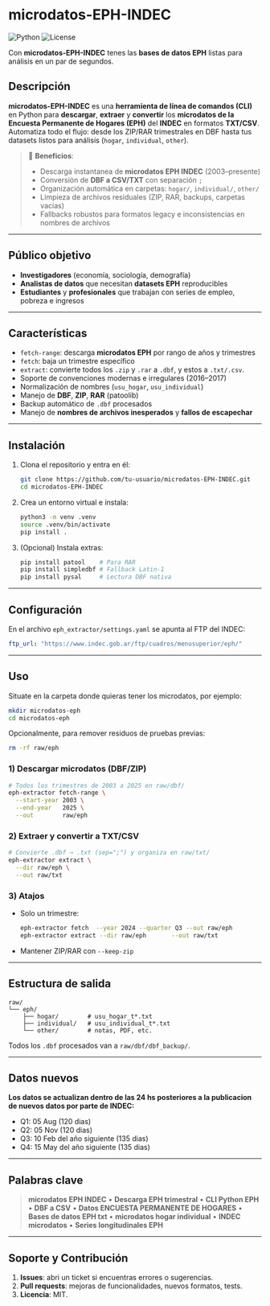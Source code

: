 
# microdatos-EPH-INDEC

![Python](https://img.shields.io/badge/python-3.7%2B-blue) ![License](https://img.shields.io/badge/license-MIT-lightgrey)


Con **microdatos-EPH-INDEC** tenes las **bases de datos EPH** listas para análisis en un par de segundos.


## Descripción

**microdatos-EPH-INDEC** es una **herramienta de línea de comandos (CLI)** en Python para **descargar**, **extraer** y **convertir** los **microdatos de la Encuesta Permanente de Hogares (EPH)** del **INDEC** en formatos **TXT/CSV**. Automatiza todo el flujo: desde los ZIP/RAR trimestrales en DBF hasta tus datasets listos para análisis (`hogar`, `individual`, `other`).

> 🚀 **Beneficios**:  
> - Descarga instantanea de **microdatos EPH INDEC** (2003–presente)  
> - Conversión de **DBF a CSV/TXT** con separación `;`  
> - Organización automática en carpetas: `hogar/`, `individual/`, `other/`  
> - Limpieza de archivos residuales (ZIP, RAR, backups, carpetas vacías)  
> - Fallbacks robustos para formatos legacy e inconsistencias en nombres de archivos

---

## Público objetivo

- **Investigadores** (economía, sociología, demografía)  
- **Analistas de datos** que necesitan **datasets EPH** reproducibles  
- **Estudiantes** y **profesionales** que trabajan con series de empleo, pobreza e ingresos  

---

## Características

- `fetch-range`: descarga **microdatos EPH** por rango de años y trimestres  
- `fetch`: baja un trimestre específico  
- `extract`: convierte todos los `.zip` y `.rar` a `.dbf`, y estos a `.txt/.csv`.  
- Soporte de convenciones modernas e irre­gulares (2016–2017)  
- Normalización de nombres (`usu_hogar`, `usu_individual`)  
- Manejo de **DBF**, **ZIP**, **RAR** (patoolib)  
- Backup automático de `.dbf` procesados  
- Manejo de **nombres de archivos inesperados** y **fallos de escapechar**  

---

## Instalación

1. Clona el repositorio y entra en él:
   ```bash
   git clone https://github.com/tu-usuario/microdatos-EPH-INDEC.git
   cd microdatos-EPH-INDEC
    ```

2. Crea un entorno virtual e instala:

   ```bash
   python3 -m venv .venv
   source .venv/bin/activate
   pip install .
   ```
3. (Opcional) Instala extras:

   ```bash
   pip install patool    # Para RAR
   pip install simpledbf # Fallback Latin-1
   pip install pysal     # Lectura DBF nativa
   ```

---

## Configuración

En el archivo `eph_extractor/settings.yaml` se apunta al FTP del INDEC:

```yaml
ftp_url: "https://www.indec.gob.ar/ftp/cuadros/menusuperior/eph/"
```

---

## Uso

Situate en la carpeta donde quieras tener los microdatos, por ejemplo:

```bash
mkdir microdatos-eph
cd microdatos-eph
```

Opcionalmente, para remover residuos de pruebas previas:

```bash
rm -rf raw/eph
```

### 1) Descargar microdatos (DBF/ZIP)

```bash
# Todos los trimestres de 2003 a 2025 en raw/dbf/
eph-extractor fetch-range \
  --start-year 2003 \
  --end-year   2025 \
  --out        raw/eph
```

### 2) Extraer y convertir a TXT/CSV

```bash
# Convierte .dbf → .txt (sep=";") y organiza en raw/txt/
eph-extractor extract \
  --dir raw/eph \
  --out raw/txt
```

### 3) Atajos

* Solo un trimestre:

  ```bash
  eph-extractor fetch  --year 2024 --quarter Q3 --out raw/eph
  eph-extractor extract --dir raw/eph       --out raw/txt
  ```
* Mantener ZIP/RAR con `--keep-zip`

---

## Estructura de salida

```
raw/
└── eph/
    ├── hogar/        # usu_hogar_t*.txt
    ├── individual/   # usu_individual_t*.txt
    └── other/        # notas, PDF, etc.
```

Todos los `.dbf` procesados van a `raw/dbf/dbf_backup/`.

---

## Datos nuevos

**Los datos se actualizan dentro de las 24 hs posteriores a la publicacion de nuevos datos por parte de INDEC:**

   - Q1: 05 Aug (120 dias)
   - Q2: 05 Nov (120 dias)
   - Q3: 10 Feb del año siguiente (135 dias)
   - Q4: 15 May del año siguiente (135 dias)

---

## Palabras clave

> **microdatos EPH INDEC** • **Descarga EPH trimestral** • **CLI Python EPH** • **DBF a CSV** • **Datos ENCUESTA PERMANENTE DE HOGARES** • **Bases de datos EPH txt** • **microdatos hogar individual** • **INDEC microdatos** • **Series longitudinales EPH**

---

## Soporte y Contribución

1. **Issues**: abri un ticket si encuentras errores o sugerencias.
2. **Pull requests**: mejoras de funcionalidades, nuevos formatos, tests.
3. **Licencia**: MIT.
